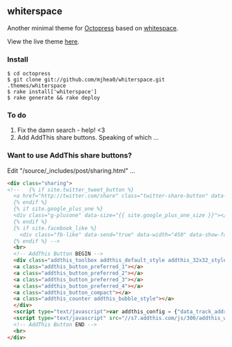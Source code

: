 ## whiterspace

Another minimal theme for [Octopress](http://octopress.org) based on [whitespace](https://github.com/lucaslew/whitespace).

View the live theme [here](http://www.mherman.org).

### Install

```shell
$ cd octopress
$ git clone git://github.com/mjhea0/whiterspace.git .themes/whiterspace
$ rake install['whiterspace']
$ rake generate && rake deploy
```
    
### To do

1. Fix the damn search - help! <3
2. Add AddThis share buttons. Speaking of which ...

### Want to use AddThis share buttons?

Edit "/source/_includes/post/sharing.html" ...

```html
<div class="sharing">
<!--   {% if site.twitter_tweet_button %}
  <a href="http://twitter.com/share" class="twitter-share-button" data-url="{{ site.url }}{{ page.url }}" data-via="{{ site.twitter_user }}" data-counturl="{{ site.url }}{{ page.url }}" >Tweet</a>
  {% endif %}
  {% if site.google_plus_one %}
  <div class="g-plusone" data-size="{{ site.google_plus_one_size }}"></div>
  {% endif %}
  {% if site.facebook_like %}
    <div class="fb-like" data-send="true" data-width="450" data-show-faces="false"></div>
  {% endif %} -->
  <br>
  <!-- AddThis Button BEGIN -->
  <div class="addthis_toolbox addthis_default_style addthis_32x32_style">
  <a class="addthis_button_preferred_1"></a>
  <a class="addthis_button_preferred_2"></a>
  <a class="addthis_button_preferred_3"></a>
  <a class="addthis_button_preferred_4"></a>
  <a class="addthis_button_compact"></a>
  <a class="addthis_counter addthis_bubble_style"></a>
  </div>
  <script type="text/javascript">var addthis_config = {"data_track_addressbar":true};</script>
  <script type="text/javascript" src="//s7.addthis.com/js/300/addthis_widget.js#pubid=YOUR_ID_GOES_HERE"></script>
  <!-- AddThis Button END -->
  <br>
</div>
```

